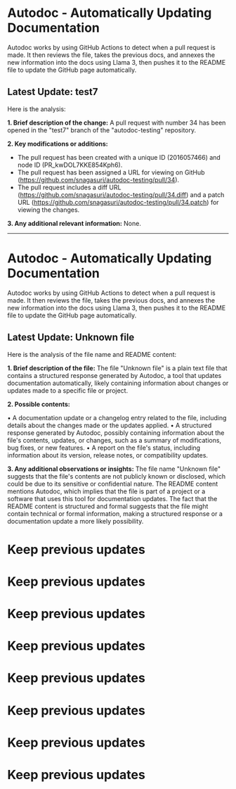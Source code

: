 # Autodoc - Automatically Updating Documentation

Autodoc works by using GitHub Actions to detect when a pull request is made. It then reviews the file, takes the previous docs, and annexes the new information into the docs using Llama 3, then pushes it to the README file to update the GitHub page automatically.

## Latest Update: test7

Here is the analysis:

**1. Brief description of the change:**
A pull request with number 34 has been opened in the "test7" branch of the "autodoc-testing" repository.

**2. Key modifications or additions:**
* The pull request has been created with a unique ID (2016057466) and node ID (PR_kwDOL7KKE854Kph6).
* The pull request has been assigned a URL for viewing on GitHub (https://github.com/snagasuri/autodoc-testing/pull/34).
* The pull request includes a diff URL (https://github.com/snagasuri/autodoc-testing/pull/34.diff) and a patch URL (https://github.com/snagasuri/autodoc-testing/pull/34.patch) for viewing the changes.

**3. Any additional relevant information:**
None.

---















# Autodoc - Automatically Updating Documentation

Autodoc works by using GitHub Actions to detect when a pull request is made. It then reviews the file, takes the previous docs, and annexes the new information into the docs using Llama 3, then pushes it to the README file to update the GitHub page automatically.

## Latest Update: Unknown file

Here is the analysis of the file name and README content:

**1. Brief description of the file:** The file "Unknown file" is a plain text file that contains a structured response generated by Autodoc, a tool that updates documentation automatically, likely containing information about changes or updates made to a specific file or project.

**2. Possible contents:**

• A documentation update or a changelog entry related to the file, including details about the changes made or the updates applied.
• A structured response generated by Autodoc, possibly containing information about the file's contents, updates, or changes, such as a summary of modifications, bug fixes, or new features.
• A report on the file's status, including information about its version, release notes, or compatibility updates.

**3. Any additional observations or insights:** The file name "Unknown file" suggests that the file's contents are not publicly known or disclosed, which could be due to its sensitive or confidential nature. The README content mentions Autodoc, which implies that the file is part of a project or a software that uses this tool for documentation updates. The fact that the README content is structured and formal suggests that the file might contain technical or formal information, making a structured response or a documentation update a more likely possibility.
  # Keep previous updates
  # Keep previous updates
  # Keep previous updates
  # Keep previous updates
  # Keep previous updates
  # Keep previous updates
  # Keep previous updates
  # Keep previous updates

